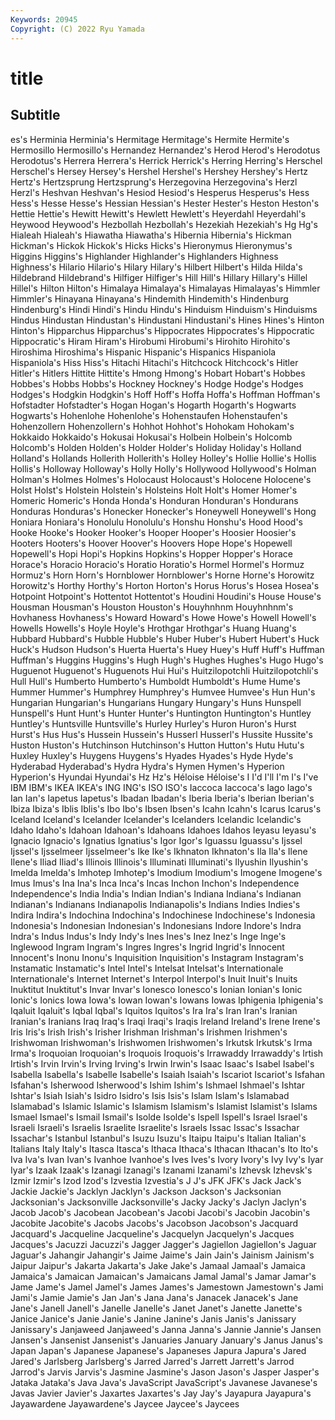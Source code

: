 ```yaml
---
Keywords: 20945
Copyright: (C) 2022 Ryu Yamada
---
```



# title

## Subtitle
es's Herminia Herminia's Hermitage Hermitage's
Hermite Hermite's Hermosillo Hermosillo's Hernandez Hernandez's Herod Herod's Herodotus Herodotus's
Herrera Herrera's Herrick Herrick's Herring Herring's Herschel Herschel's Hersey Hersey's
Hershel Hershel's Hershey Hershey's Hertz Hertz's Hertzsprung Hertzsprung's Herzegovina Herzegovina's
Herzl Herzl's Heshvan Heshvan's Hesiod Hesiod's Hesperus Hesperus's Hess Hess's
Hesse Hesse's Hessian Hessian's Hester Hester's Heston Heston's Hettie Hettie's
Hewitt Hewitt's Hewlett Hewlett's Heyerdahl Heyerdahl's Heywood Heywood's Hezbollah Hezbollah's
Hezekiah Hezekiah's Hg Hg's Hialeah Hialeah's Hiawatha Hiawatha's Hibernia Hibernia's
Hickman Hickman's Hickok Hickok's Hicks Hicks's Hieronymus Hieronymus's Higgins Higgins's
Highlander Highlander's Highlanders Highness Highness's Hilario Hilario's Hilary Hilary's Hilbert
Hilbert's Hilda Hilda's Hildebrand Hildebrand's Hilfiger Hilfiger's Hill Hill's Hillary
Hillary's Hillel Hillel's Hilton Hilton's Himalaya Himalaya's Himalayas Himalayas's Himmler
Himmler's Hinayana Hinayana's Hindemith Hindemith's Hindenburg Hindenburg's Hindi Hindi's Hindu
Hindu's Hinduism Hinduism's Hinduisms Hindus Hindustan Hindustan's Hindustani Hindustani's Hines
Hines's Hinton Hinton's Hipparchus Hipparchus's Hippocrates Hippocrates's Hippocratic Hippocratic's Hiram
Hiram's Hirobumi Hirobumi's Hirohito Hirohito's Hiroshima Hiroshima's Hispanic Hispanic's Hispanics
Hispaniola Hispaniola's Hiss Hiss's Hitachi Hitachi's Hitchcock Hitchcock's Hitler Hitler's
Hitlers Hittite Hittite's Hmong Hmong's Hobart Hobart's Hobbes Hobbes's Hobbs
Hobbs's Hockney Hockney's Hodge Hodge's Hodges Hodges's Hodgkin Hodgkin's Hoff
Hoff's Hoffa Hoffa's Hoffman Hoffman's Hofstadter Hofstadter's Hogan Hogan's Hogarth
Hogarth's Hogwarts Hogwarts's Hohenlohe Hohenlohe's Hohenstaufen Hohenstaufen's Hohenzollern Hohenzollern's Hohhot
Hohhot's Hohokam Hohokam's Hokkaido Hokkaido's Hokusai Hokusai's Holbein Holbein's Holcomb
Holcomb's Holden Holden's Holder Holder's Holiday Holiday's Holland Holland's Hollands
Hollerith Hollerith's Holley Holley's Hollie Hollie's Hollis Hollis's Holloway Holloway's
Holly Holly's Hollywood Hollywood's Holman Holman's Holmes Holmes's Holocaust Holocaust's
Holocene Holocene's Holst Holst's Holstein Holstein's Holsteins Holt Holt's Homer
Homer's Homeric Homeric's Honda Honda's Honduran Honduran's Hondurans Honduras Honduras's
Honecker Honecker's Honeywell Honeywell's Hong Honiara Honiara's Honolulu Honolulu's Honshu
Honshu's Hood Hood's Hooke Hooke's Hooker Hooker's Hooper Hooper's Hoosier
Hoosier's Hooters Hooters's Hoover Hoover's Hoovers Hope Hope's Hopewell Hopewell's
Hopi Hopi's Hopkins Hopkins's Hopper Hopper's Horace Horace's Horacio Horacio's
Horatio Horatio's Hormel Hormel's Hormuz Hormuz's Horn Horn's Hornblower Hornblower's
Horne Horne's Horowitz Horowitz's Horthy Horthy's Horton Horton's Horus Horus's
Hosea Hosea's Hotpoint Hotpoint's Hottentot Hottentot's Houdini Houdini's House House's
Housman Housman's Houston Houston's Houyhnhnm Houyhnhnm's Hovhaness Hovhaness's Howard Howard's
Howe Howe's Howell Howell's Howells Howells's Hoyle Hoyle's Hrothgar Hrothgar's
Huang Huang's Hubbard Hubbard's Hubble Hubble's Huber Huber's Hubert Hubert's
Huck Huck's Hudson Hudson's Huerta Huerta's Huey Huey's Huff Huff's
Huffman Huffman's Huggins Huggins's Hugh Hugh's Hughes Hughes's Hugo Hugo's
Huguenot Huguenot's Huguenots Hui Hui's Huitzilopotchli Huitzilopotchli's Hull Hull's Humberto
Humberto's Humboldt Humboldt's Hume Hume's Hummer Hummer's Humphrey Humphrey's Humvee
Humvee's Hun Hun's Hungarian Hungarian's Hungarians Hungary Hungary's Huns Hunspell
Hunspell's Hunt Hunt's Hunter Hunter's Huntington Huntington's Huntley Huntley's Huntsville
Huntsville's Hurley Hurley's Huron Huron's Hurst Hurst's Hus Hus's Hussein
Hussein's Husserl Husserl's Hussite Hussite's Huston Huston's Hutchinson Hutchinson's Hutton
Hutton's Hutu Hutu's Huxley Huxley's Huygens Huygens's Hyades Hyades's Hyde
Hyde's Hyderabad Hyderabad's Hydra Hydra's Hymen Hymen's Hyperion Hyperion's Hyundai
Hyundai's Hz Hz's Héloise Héloise's I I'd I'll I'm I's
I've IBM IBM's IKEA IKEA's ING ING's ISO ISO's Iaccoca
Iaccoca's Iago Iago's Ian Ian's Iapetus Iapetus's Ibadan Ibadan's Iberia
Iberia's Iberian Iberian's Ibiza Ibiza's Iblis Iblis's Ibo Ibo's Ibsen
Ibsen's Icahn Icahn's Icarus Icarus's Iceland Iceland's Icelander Icelander's Icelanders
Icelandic Icelandic's Idaho Idaho's Idahoan Idahoan's Idahoans Idahoes Idahos Ieyasu
Ieyasu's Ignacio Ignacio's Ignatius Ignatius's Igor Igor's Iguassu Iguassu's Ijssel
Ijssel's Ijsselmeer Ijsselmeer's Ike Ike's Ikhnaton Ikhnaton's Ila Ila's Ilene
Ilene's Iliad Iliad's Illinois Illinois's Illuminati Illuminati's Ilyushin Ilyushin's Imelda
Imelda's Imhotep Imhotep's Imodium Imodium's Imogene Imogene's Imus Imus's Ina
Ina's Inca Inca's Incas Inchon Inchon's Independence Independence's India India's
Indian Indian's Indiana Indiana's Indianan Indianan's Indianans Indianapolis Indianapolis's Indians
Indies Indies's Indira Indira's Indochina Indochina's Indochinese Indochinese's Indonesia Indonesia's
Indonesian Indonesian's Indonesians Indore Indore's Indra Indra's Indus Indus's Indy
Indy's Ines Ines's Inez Inez's Inge Inge's Inglewood Ingram Ingram's
Ingres Ingres's Ingrid Ingrid's Innocent Innocent's Inonu Inonu's Inquisition Inquisition's
Instagram Instagram's Instamatic Instamatic's Intel Intel's Intelsat Intelsat's Internationale Internationale's
Internet Internet's Interpol Interpol's Inuit Inuit's Inuits Inuktitut Inuktitut's Invar
Invar's Ionesco Ionesco's Ionian Ionian's Ionic Ionic's Ionics Iowa Iowa's
Iowan Iowan's Iowans Iowas Iphigenia Iphigenia's Iqaluit Iqaluit's Iqbal Iqbal's
Iquitos Iquitos's Ira Ira's Iran Iran's Iranian Iranian's Iranians Iraq
Iraq's Iraqi Iraqi's Iraqis Ireland Ireland's Irene Irene's Iris Iris's
Irish Irish's Irisher Irishman Irishman's Irishmen Irishmen's Irishwoman Irishwoman's Irishwomen
Irishwomen's Irkutsk Irkutsk's Irma Irma's Iroquoian Iroquoian's Iroquois Iroquois's Irrawaddy
Irrawaddy's Irtish Irtish's Irvin Irvin's Irving Irving's Irwin Irwin's Isaac
Isaac's Isabel Isabel's Isabella Isabella's Isabelle Isabelle's Isaiah Isaiah's Iscariot
Iscariot's Isfahan Isfahan's Isherwood Isherwood's Ishim Ishim's Ishmael Ishmael's Ishtar
Ishtar's Isiah Isiah's Isidro Isidro's Isis Isis's Islam Islam's Islamabad
Islamabad's Islamic Islamic's Islamism Islamism's Islamist Islamist's Islams Ismael Ismael's
Ismail Ismail's Isolde Isolde's Ispell Ispell's Israel Israel's Israeli Israeli's
Israelis Israelite Israelite's Israels Issac Issac's Issachar Issachar's Istanbul Istanbul's
Isuzu Isuzu's Itaipu Itaipu's Italian Italian's Italians Italy Italy's Itasca
Itasca's Ithaca Ithaca's Ithacan Ithacan's Ito Ito's Iva Iva's Ivan
Ivan's Ivanhoe Ivanhoe's Ives Ives's Ivory Ivory's Ivy Ivy's Iyar
Iyar's Izaak Izaak's Izanagi Izanagi's Izanami Izanami's Izhevsk Izhevsk's Izmir
Izmir's Izod Izod's Izvestia Izvestia's J J's JFK JFK's Jack
Jack's Jackie Jackie's Jacklyn Jacklyn's Jackson Jackson's Jacksonian Jacksonian's Jacksonville
Jacksonville's Jacky Jacky's Jaclyn Jaclyn's Jacob Jacob's Jacobean Jacobean's Jacobi
Jacobi's Jacobin Jacobin's Jacobite Jacobite's Jacobs Jacobs's Jacobson Jacobson's Jacquard
Jacquard's Jacqueline Jacqueline's Jacquelyn Jacquelyn's Jacques Jacques's Jacuzzi Jacuzzi's Jagger
Jagger's Jagiellon Jagiellon's Jaguar Jaguar's Jahangir Jahangir's Jaime Jaime's Jain
Jain's Jainism Jainism's Jaipur Jaipur's Jakarta Jakarta's Jake Jake's Jamaal
Jamaal's Jamaica Jamaica's Jamaican Jamaican's Jamaicans Jamal Jamal's Jamar Jamar's
Jame Jame's Jamel Jamel's James James's Jamestown Jamestown's Jami Jami's
Jamie Jamie's Jan Jan's Jana Jana's Janacek Janacek's Jane Jane's
Janell Janell's Janelle Janelle's Janet Janet's Janette Janette's Janice Janice's
Janie Janie's Janine Janine's Janis Janis's Janissary Janissary's Janjaweed Janjaweed's
Janna Janna's Jannie Jannie's Jansen Jansen's Jansenist Jansenist's Januaries January
January's Janus Janus's Japan Japan's Japanese Japanese's Japaneses Japura Japura's
Jared Jared's Jarlsberg Jarlsberg's Jarred Jarred's Jarrett Jarrett's Jarrod Jarrod's
Jarvis Jarvis's Jasmine Jasmine's Jason Jason's Jasper Jasper's Jataka Jataka's
Java Java's JavaScript JavaScript's Javanese Javanese's Javas Javier Javier's Jaxartes
Jaxartes's Jay Jay's Jayapura Jayapura's Jayawardene Jayawardene's Jaycee Jaycee's Jaycees
